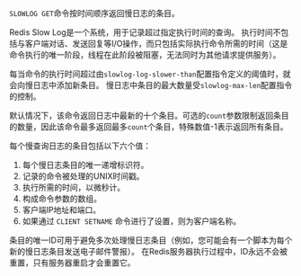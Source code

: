 `SLOWLOG GET`命令按时间顺序返回慢日志的条目。

Redis Slow Log是一个系统，用于记录超过指定执行时间的查询。
执行时间不包括与客户端对话、发送回复等I/O操作，而只包括实际执行命令所需的时间（这是命令执行的唯一阶段，线程在此阶段被阻塞，无法同时为其他请求提供服务）。

每当命令的执行时间超过由`slowlog-log-slower-than`配置指令定义的阈值时，就会向慢日志中添加新条目。
慢日志中条目的最大数量受`slowlog-max-len`配置指令的控制。

默认情况下，该命令返回日志中最新的十个条目。可选的`count`参数限制返回条目的数量，因此该命令最多返回最多`count`个条目，特殊数值-1表示返回所有条目。

每个慢查询日志的条目包括以下六个值：

1. 每个慢日志条目的唯一递增标识符。
2. 记录的命令被处理的UNIX时间戳。
3. 执行所需的时间，以微秒计。
4. 构成命令参数的数组。
5. 客户端IP地址和端口。
6. 如果通过 `CLIENT SETNAME` 命令进行了设置，则为客户端名称。

条目的唯一ID可用于避免多次处理慢日志条目（例如，您可能会有一个脚本为每个新的慢日志条目发送电子邮件警报）。
在Redis服务器执行过程中，ID永远不会被重置，只有服务器重启才会重置它。
